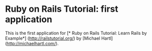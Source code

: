 # Ruby on Rails Tutorial: first application

This is the first application for
[* Ruby on Rails Tutorial: Learn Rails by Example*] (http://railstutorial.org/)
by [Michael Hartl] (http://michaelhartl.com/).

